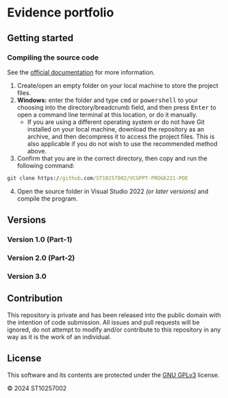 # Evidence portfolio

## Getting started

### Compiling the source code

See the [official documentation](https://docs.github.com/en/repositories/creating-and-managing-repositories/cloning-a-repository) for more information.

1. Create/open an empty folder on your local machine to store the project files.
2. **Windows:** enter the folder and type <kbd>cmd</kbd> or <kbd>powershell</kbd> to your choosing into the directory/breadcrumb field, and then press <kbd>Enter</kbd> to open a command line terminal at this location, or do it manually.
    - If you are using a different operating system or do not have Git installed on your local machine, download the repository as an archive, and then decompress it to access the project files. This is also applicable if you do not wish to use the recommended method above.
3. Confirm that you are in the correct directory, then copy and run the following command:

```cmd
git clone https://github.com/ST10257002/VCGPPT-PROG6221-POE
```

4. Open the source folder in Visual Studio 2022 *(or later versions)* and compile the program.

## Versions

### Version 1.0 (Part-1)

### Version 2.0 (Part-2)

### Version 3.0

## Contribution

This repository is private and has been released into the public domain with the intention of code submission. All issues and pull requests will be ignored, do not attempt to modify and/or contribute to this repository in any way as it is the work of an individual.

## License

This software and its contents are protected under the [GNU GPLv3](https://www.gnu.org/licenses/gpl-3.0.en.html#license-text) license. 

© 2024 ST10257002
